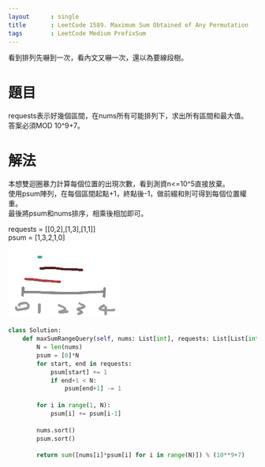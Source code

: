 ```yaml
---
layout      : single
title       : LeetCode 1589. Maximum Sum Obtained of Any Permutation
tags 		: LeetCode Medium PrefixSum
---
```

看到排列先嚇到一次，看內文又嚇一次，還以為要線段樹。

# 題目
requests表示好幾個區間，在nums所有可能排列下，求出所有區間和最大值。  
答案必須MOD 10^9+7。

# 解法
本想雙迴圈暴力計算每個位置的出現次數，看到測資n<=10^5直接放棄。  
使用psum陣列，在每個區間起點+1，終點後-1，做前綴和則可得到每個位置權重。  
最後將psum和nums排序，相乘後相加即可。  

requests = [[0,2],[1,3],[1,1]]  
psum = [1,3,2,1,0]  
![示意圖](/assets/img/2022-01-24-leetcode-1589-maximum-sum-obtained-of-any-permutation-1.jpg)

```python
class Solution:
    def maxSumRangeQuery(self, nums: List[int], requests: List[List[int]]) -> int:
        N = len(nums)
        psum = [0]*N
        for start, end in requests:
            psum[start] += 1
            if end+1 < N:
                psum[end+1] -= 1

        for i in range(1, N):
            psum[i] += psum[i-1]

        nums.sort()
        psum.sort()

        return sum([nums[i]*psum[i] for i in range(N)]) % (10**9+7)

```
